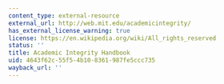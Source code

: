 ```yaml
---
content_type: external-resource
external_url: http://web.mit.edu/academicintegrity/
has_external_license_warning: true
license: https://en.wikipedia.org/wiki/All_rights_reserved
status: ''
title: Academic Integrity Handbook
uid: 4643f62c-55f5-4b10-8361-987fe5ccc735
wayback_url: ''
---
```

